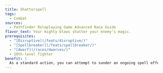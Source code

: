 ```yaml
---
title: Shatterspell
tags:
  - Combat
sources:
  - Pathfinder Roleplaying Game Advanced Race Guide
flavor_text: Your mighty blows shatter your enemy's magic.
prerequisites:
  - "[Disruptive](/feats/disruptive/)"
  - "[Spellbreaker](/feats/spellbreaker/)"
  - "[dwarf](/races/dwarves/)"
  - 10th-level fighter
benefit: |
  As a standard action, you can attempt to sunder an ongoing spell effect as if you had the spell sunder rage power. You may use this feat once per day, plus one additional time per day for every 5 points by which your base attack bonus exceeds +10.
---
```


